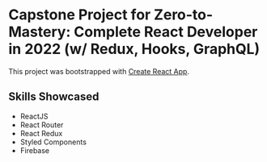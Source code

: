 # Capstone Project for Zero-to-Mastery: Complete React Developer in 2022 (w/ Redux, Hooks, GraphQL)

This project was bootstrapped with [Create React App](https://github.com/facebook/create-react-app).

## Skills Showcased

- ReactJS
- React Router
- React Redux
- Styled Components
- Firebase